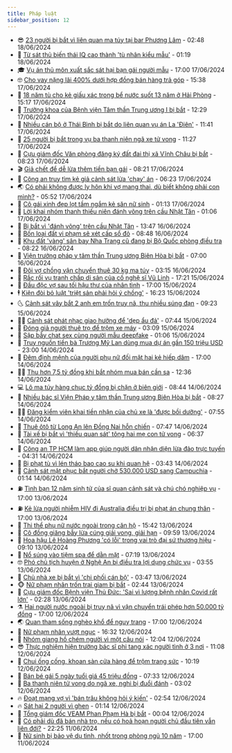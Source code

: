 ```yaml
---
title: Pháp luật
sidebar_position: 12
---
```


<!-- vnexpress-phap-luat:START -->
- 😎 [23 người bị bắt vì liên quan ma túy tại bar Phương Lâm](https://vnexpress.net/23-nguoi-bi-bat-vi-lien-quan-ma-tuy-tai-bar-phuong-lam-4759545.html) - 02:48 18/06/2024
- 🥰 [Từ sát thủ biến thái IQ cao thành &#39;tù nhân kiểu mẫu&#39;](https://vnexpress.net/tu-sat-thu-bien-thai-iq-cao-thanh-tu-nhan-kieu-mau-4759457.html) - 01:19 18/06/2024
- 🎓 [Vụ án thủ môn xuất sắc sát hại bạn gái người mẫu](https://vnexpress.net/vu-an-thu-mon-xuat-sac-sat-hai-ban-gai-nguoi-mau-4759244.html) - 17:00 17/06/2024
- 🤓 [Cho vay nặng lãi 400% dưới hợp đồng bán hàng trả góp](https://vnexpress.net/cho-vay-nang-lai-400-duoi-hop-dong-ban-hang-tra-gop-4759448.html) - 15:38 17/06/2024
- 🎊 [18 năm tù cho kẻ giấu xác trong bể nước suốt 13 năm ở Hải Phòng](https://vnexpress.net/18-nam-tu-cho-ke-giau-xac-trong-be-nuoc-suot-13-nam-o-hai-phong-4759444.html) - 15:17 17/06/2024
- 🙉 [Trưởng khoa của Bệnh viện Tâm thần Trung ương I bị bắt](https://vnexpress.net/truong-khoa-cua-benh-vien-tam-than-trung-uong-i-bi-bat-4759421.html) - 12:29 17/06/2024
- 🤡 [Nhiều cán bộ ở Thái Bình bị bắt do liên quan vụ án La &#39;Điên&#39;](https://vnexpress.net/nhieu-can-bo-o-thai-binh-bi-bat-do-lien-quan-vu-an-la-dien-4759407.html) - 11:41 17/06/2024
- 🗽 [25 người bị bắt trong vụ ba thanh niên ngã xe tử vong](https://vnexpress.net/25-nguoi-bi-bat-trong-vu-ba-thanh-nien-nga-xe-tu-vong-4759401.html) - 11:27 17/06/2024
- 🌋 [Cựu giám đốc Văn phòng đăng ký đất đai thị xã Vĩnh Châu bị bắt](https://vnexpress.net/cuu-giam-doc-van-phong-dang-ky-dat-dai-thi-xa-vinh-chau-bi-bat-4759310.html) - 08:23 17/06/2024
- 🎬 [Giả chết để dễ lừa thêm tiền bạn gái](https://vnexpress.net/dong-vai-trai-giau-gia-chet-lua-tien-ban-gai-4759213.html) - 08:21 17/06/2024
- 💯 [Công an truy tìm kẻ giả cảnh sát lừa &#39;chạy&#39; án](https://vnexpress.net/cong-an-truy-tim-ke-gia-canh-sat-lua-chay-an-4759204.html) - 06:23 17/06/2024
- 🌏 [Có phải không được ly hôn khi vợ mang thai, dù biết không phải con mình?](https://vnexpress.net/co-phai-khong-duoc-ly-hon-khi-vo-mang-thai-du-biet-khong-con-minh-4759198.html) - 05:52 17/06/2024
- 🌊 [Cô gái xinh đẹp lọt tầm ngắm kẻ săn nữ sinh](https://vnexpress.net/co-gai-xinh-dep-lot-tam-ngam-ke-san-nu-sinh-4759006.html) - 01:13 17/06/2024
- 💂 [Lời khai nhóm thanh thiếu niên đánh võng trên cầu Nhật Tân](https://video.vnexpress.net/loi-khai-nhom-thanh-thieu-nien-danh-vong-tren-cau-nhat-tan-4758951.html) - 01:06 17/06/2024
- 🎡 [Bị bắt vì &#39;đánh võng&#39; trên cầu Nhật Tân](https://vnexpress.net/bi-bat-vi-danh-vong-tren-cau-nhat-tan-4758972.html) - 13:47 16/06/2024
- 🫶 [Bốn loại đất vi phạm sẽ xét cấp sổ đỏ](https://vnexpress.net/bon-loai-dat-vi-pham-se-xet-cap-so-do-4758261.html) - 08:48 16/06/2024
- 🐲 [Khu đất &#39;vàng&#39; sân bay Nha Trang cũ đang bị Bộ Quốc phòng điều tra](https://vnexpress.net/khu-dat-vang-san-bay-nha-trang-cu-dang-bi-bo-quoc-phong-dieu-tra-4716690.html) - 08:22 16/06/2024
- 🚀 [Viện trưởng pháp y tâm thần Trung ương Biên Hòa bị bắt](https://vnexpress.net/vien-truong-phap-y-tam-than-trung-uong-bien-hoa-bi-bat-4758911.html) - 07:00 16/06/2024
- 🎊 [Đôi vợ chồng vận chuyển thuê 30 kg ma túy](https://vnexpress.net/doi-vo-chong-van-chuyen-thue-30-kg-ma-tuy-4758825.html) - 03:15 16/06/2024
- 🤗 [Rắc rối vụ tranh chấp di sản của cố nghệ sĩ Vũ Linh](https://vnexpress.net/rac-roi-vu-tranh-chap-di-san-cua-co-nghe-si-vu-linh-4758749.html) - 17:21 15/06/2024
- 🗽 [Đầu độc vợ sau tối hậu thư của nhân tình](https://vnexpress.net/quyet-tam-thu-tieu-vo-sau-toi-hau-thu-cua-nhan-tinh-4758074.html) - 17:00 15/06/2024
- 🕴 [Kiện đòi bỏ luật &#39;triệt sản phải hỏi ý chồng&#39;](https://vnexpress.net/kien-doi-bo-luat-triet-san-phai-hoi-y-chong-4758755.html) - 16:23 15/06/2024
- 🌜 [Cảnh sát vây bắt 2 anh em trốn truy nã, thu nhiều súng đạn](https://vnexpress.net/canh-sat-vay-bat-2-anh-em-tron-truy-na-thu-nhieu-sung-dan-4758703.html) - 09:23 15/06/2024
- 🧑‍🏫 [Cảnh sát phát nhạc giao hưởng để &#39;dẹp ẩu đả&#39;](https://vnexpress.net/canh-sat-phat-nhac-giao-huong-de-dep-au-da-4758654.html) - 07:44 15/06/2024
- 🦩 [Đóng giả người thuê trọ để trộm xe máy](https://video.vnexpress.net/dong-gia-nguoi-thue-tro-de-trom-xe-may-4758579.html) - 03:09 15/06/2024
- 💼 [Sập bẫy chat sex cùng người mẫu deepfake](https://vnexpress.net/sap-bay-chat-sex-cung-nguoi-mau-deepfake-4758521.html) - 01:06 15/06/2024
- 💫 [Truy nguồn tiền bà Trương Mỹ Lan dùng mua dự án gần 150 triệu USD](https://vnexpress.net/truy-nguon-tien-ba-truong-my-lan-dung-mua-du-an-gan-150-trieu-usd-4758387.html) - 23:00 14/06/2024
- 🦅 [Đêm định mệnh của người phụ nữ đối mặt hai kẻ hiếp dâm](https://vnexpress.net/dem-dinh-menh-cua-co-gai-song-sot-tu-tay-2-ke-hiep-dam-4758468.html) - 17:00 14/06/2024
- 🧑‍💻 [Thu hơn 7,5 tỷ đồng khi bắt nhóm mua bán cần sa](https://vnexpress.net/thu-hon-7-5-ty-dong-khi-bat-nhom-mua-ban-can-sa-4758472.html) - 12:36 14/06/2024
- 💻 [Lô ma túy hàng chục tỷ đồng bị chặn ở biên giới](https://vnexpress.net/lo-ma-tuy-hang-chuc-ty-dong-bi-chan-o-bien-gioi-4758313.html) - 08:44 14/06/2024
- 🤠 [Nhiều bác sĩ Viện Pháp y tâm thần Trung ương Biên Hòa bị bắt](https://vnexpress.net/nhieu-bac-si-vien-phap-y-tam-than-trung-uong-bien-hoa-bi-bat-4758369.html) - 08:27 14/06/2024
- 🧑‍🏫 [Đăng kiểm viên khai tiền nhận của chủ xe là &#39;được bồi dưỡng&#39;](https://vnexpress.net/dang-kiem-vien-khai-tien-nhan-cua-chu-xe-la-duoc-boi-duong-4758323.html) - 07:55 14/06/2024
- 🌈 [Thuê ôtô từ Long An lên Đồng Nai hỗn chiến](https://vnexpress.net/thue-oto-tu-long-an-len-dong-nai-hon-chien-4758329.html) - 07:47 14/06/2024
- 🌮 [Tài xế bị bắt vì &#39;thiếu quan sát&#39; tông hai mẹ con tử vong](https://vnexpress.net/tai-xe-bi-bat-vi-thieu-quan-sat-tong-hai-me-con-tu-vong-4758315.html) - 06:37 14/06/2024
- 🐲 [Công an TP HCM làm app giúp người dân nhận diện lừa đảo trực tuyến](https://vnexpress.net/cong-an-tp-hcm-lam-app-giup-nguoi-dan-nhan-dien-lua-dao-truc-tuyen-4758257.html) - 04:31 14/06/2024
- 🧰 [Bị phạt tù vì lén tháo bao cao su khi quan hệ](https://vnexpress.net/linh-an-tu-vi-len-thao-bao-cao-su-khi-quan-he-4758237.html) - 03:43 14/06/2024
- 💄 [Cảnh sát mật phục bắt người chở 530.000 USD sang Campuchia](https://vnexpress.net/canh-sat-mat-phuc-bat-nguoi-cho-530-000-usd-sang-campuchia-4758088.html) - 01:14 14/06/2024
- ⛽️ [Tình bạn 12 năm sinh tử của sĩ quan cảnh sát và chú chó nghiệp vụ](https://vnexpress.net/tinh-ban-12-nam-sinh-tu-cua-si-quan-canh-sat-va-chu-cho-nghiep-vu-4757442.html) - 17:00 13/06/2024
- ⛽️ [Kẻ lừa người nhiễm HIV đi Australia điều trị bị phạt án chung thân](https://vnexpress.net/ke-lua-nguoi-nhiem-hiv-di-australia-dieu-tri-bi-phat-an-chung-than-4758036.html) - 17:00 13/06/2024
- 💂 [Thi thể phụ nữ nước ngoài trong căn hộ](https://vnexpress.net/thi-the-phu-nu-nuoc-ngoai-trong-can-ho-4758070.html) - 15:42 13/06/2024
- 🤔 [Cô đồng giăng bẫy lừa cúng giải vong, giải hạn](https://vnexpress.net/thay-boi-bi-phat-11-nam-tu-vi-du-lam-le-cung-giai-vong-giai-han-4757966.html) - 09:59 13/06/2024
- 🧐 [Hoa hậu Lê Hoàng Phương &#39;có lỗi&#39; trong vai trò đại sứ thương hiệu](https://vnexpress.net/hoa-hau-le-hoang-phuong-co-loi-trong-vai-tro-dai-su-thuong-hieu-4757948.html) - 09:10 13/06/2024
- 🎃 [Nổ súng vào tiệm spa để dằn mặt](https://vnexpress.net/no-sung-vao-tiem-spa-de-dan-mat-4757891.html) - 07:19 13/06/2024
- 🤓 [Phó chủ tịch huyện ở Nghệ An bị điều tra lợi dụng chức vụ](https://vnexpress.net/pho-chu-tich-huyen-o-nghe-an-bi-dieu-tra-loi-dung-chuc-vu-4757774.html) - 03:55 13/06/2024
- 💃 [Chủ nhà xe bị bắt vì &#39;chi phối cán bộ&#39;](https://vnexpress.net/doanh-nhan-bi-bat-vi-chi-phoi-can-bo-4757769.html) - 03:47 13/06/2024
- 🐵 [Nữ phạm nhân trốn trại giam bị bắt](https://vnexpress.net/nu-pham-nhan-vuot-nguc-bi-bat-4757719.html) - 02:44 13/06/2024
- 🤖 [Cựu giám đốc Bệnh viện Thủ Đức: &#39;Sai vì lượng bệnh nhân Covid rất lớn&#39;](https://vnexpress.net/cuu-giam-doc-benh-vien-thu-duc-sai-vi-luong-benh-nhan-covid-rat-lon-4757657.html) - 02:28 13/06/2024
- ⚗️ [Hai người nước ngoài bị truy nã vì vận chuyển trái phép hơn 50.000 tỷ đồng](https://vnexpress.net/hai-nguoi-nuoc-ngoai-bi-truy-na-vi-van-chuyen-trai-phep-hon-50-000-ty-dong-4757591.html) - 17:00 12/06/2024
- 🌏 [Quan tham sống nghèo khổ để nguỵ trang](https://vnexpress.net/qquan-tham-song-ngheo-kho-de-nguy-trang-4757546.html) - 17:00 12/06/2024
- 🦆 [Nữ phạm nhân vượt ngục](https://vnexpress.net/nu-pham-nhan-vuot-nguc-4757628.html) - 16:32 12/06/2024
- 🐎 [Nhóm giang hồ chém người vì một câu nói](https://vnexpress.net/nhom-giang-ho-chem-nguoi-vi-mot-cau-noi-4757560.html) - 12:04 12/06/2024
- 😎 [Thực nghiệm hiện trường bác sĩ phi tang xác người tình ở 3 nơi](https://vnexpress.net/thuc-nghiem-hien-truong-bac-si-phi-tang-xac-nguoi-tinh-o-3-noi-4757567.html) - 11:08 12/06/2024
- 💪 [Chui ống cống, khoan sàn cửa hàng để trộm trang sức](https://vnexpress.net/chui-ong-cong-khoan-san-cua-hang-de-trom-trang-suc-4757502.html) - 10:19 12/06/2024
- 🤡 [Bán bé gái 5 ngày tuổi giá 45 triệu đồng](https://vnexpress.net/ban-be-gai-5-ngay-tuoi-gia-45-trieu-dong-4757457.html) - 07:33 12/06/2024
- 🌁 [Ba thanh niên tử vong do ngã xe, nghi bị đuổi đánh](https://vnexpress.net/ba-thanh-nien-tu-vong-do-nga-xe-nghi-bi-duoi-danh-4757320.html) - 03:02 12/06/2024
- 🔥 [Đoạt mạng vợ vì &#39;bán trâu không hỏi ý kiến&#39;](https://vnexpress.net/doat-mang-vo-vi-ban-trau-khong-hoi-y-kien-4757315.html) - 02:54 12/06/2024
- 🔥 [Sát hại 2 người vì ghen](https://vnexpress.net/sat-hai-2-nguoi-vi-ghen-4757256.html) - 01:14 12/06/2024
- 👺 [Tổng giám đốc VEAM Phan Phạm Hà bị bắt](https://vnexpress.net/tong-giam-doc-veam-phan-pham-ha-bi-bat-4757221.html) - 00:04 12/06/2024
- 🎊 [Có phải dù đã bán nhà trọ, nếu có hoả hoạn người chủ đầu tiên vẫn liên đới?](https://vnexpress.net/co-phai-du-da-ban-nha-tro-neu-co-hoa-hoan-nguoi-chu-dau-tien-van-lien-doi-4756893.html) - 22:25 11/06/2024
- 🎊 [Nữ sinh bị bảo vệ dụ tình, nhốt trong phòng ngủ 10 năm](https://vnexpress.net/nu-sinh-bi-bao-ve-du-tinh-nhot-trong-phong-ngu-10-nam-4757134.html) - 17:00 11/06/2024<!-- vnexpress-phap-luat:END -->
